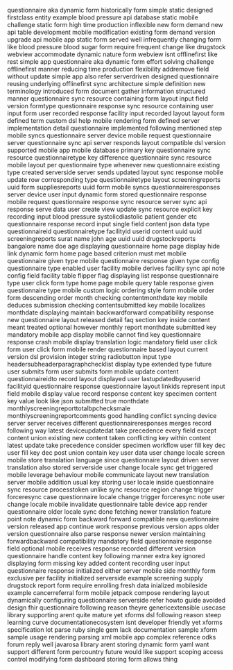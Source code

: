 questionnaire aka dynamic form historically form simple static designed firstclass entity example blood pressure api database static mobile challenge static form high time production inflexible new form demand new api table development mobile modification existing form demand version upgrade api mobile app static form served well infrequently changing form like blood pressure blood sugar form require frequent change like drugstock webview accommodate dynamic nature form webview isnt offlinefirst like rest simple app questionnaire aka dynamic form effort solving challenge offlinefirst manner reducing time production flexibility addremove field without update simple app also refer serverdriven designed questionnaire reusing underlying offlinefirst sync architecture simple definition new terminology introduced form document gather information structured manner questionnaire sync resource containing form layout input field version formtype questionnaire response sync resource containing user input form user recorded response facility input recorded layout layout form defined term custom dsl help mobile rendering form defined server implementation detail questionnaire implemented following mentioned step mobile syncs questionnaire server device mobile request questionnaire server questionnaire sync api server responds layout compatible dsl version supported mobile app mobile database primary key questionnaire sync resource questionnairetype key difference questionnaire sync resource mobile layout per questionnaire type whenever new questionnaire existing type created serverside server sends updated layout sync response mobile update row corresponding type questionnairetype layout screeningreports uuid form suppliesreports uuid form mobile syncs questionnaireresponses server device user input dynamic form stored questionnaire response mobile request questionnaire response sync resource server sync api response serve data user create view update sync resource explicit key recording input blood pressure systolicdiastolic patient gender etc questionnaire response record input single field content json data type questionnaireid questionnairetype facilityid userid content uuid uuid screeningreports surat name john age uuid uuid drugstockreports bangalore name doe age displaying questionnaire home page display hide link dynamic form home page based criterion must met mobile questionnaire given type mobile questionnaire response given type config questionnaire type enabled user facility mobile derives facility sync api note config field facility table flipper flag displaying list response questionnaire type user click form type home page mobile query table response given questionnaire type mobile custom logic ordering style form mobile order form descending order month checking contentmonthdate key mobile deduces submission checking contentsubmitted key mobile localizes monthdate displaying maintain backwardforward compatibility response new questionnaire layout released detail faq section key inside content meant treated optional however monthly report monthdate submitted key mandatory mobile app display mobile cannot find key questionnaire response crash mobile display translation logic mandatory field user click form user click form mobile render questionnaire based layout current version dsl provision integer string radiobutton input type headersubheaderparagraphchecklist display type extended type future user submits form user submits form mobile update content questionnaireidto record layout displayed user lastupdatedbyuserid facilityid questionnaire response questionnaire layout linkids represent input field mobile display value record response content key specimen content key value look like json submitted true monthdate monthlyscreeningreporttotalbpchecksmale monthlyscreeningreportcomments good handling conflict syncing device server server receives different questionnaireresponses merges record following way latest deviceupdatedat take precedence every field except content union existing new content taken conflicting key within content latest update take precedence consider specimen workflow user fill key dec user fill key dec post union contain key user data user change locale screen mobile store translation language since questionnaire layout driven server translation also stored serverside user change locale sync get triggered mobile leverage behaviour mobile communicate layout new translation server mobile addition usual key storing user locale inside questionnaire sync resource processtoken unlike sync resource region change trigger forceresync case questionnaire locale change trigger forceresync note user change locale mobile invalidate questionnaire table device app render questionnaire older locale sync done fetching newer translation feature point note dynamic form backward forward compatible new questionnaire version released app continue work response previous version apps older version questionnaire also parse response newer version maintaining forwardbackward compatibility mandatory field questionnaire response field optional mobile receives response recorded different version questionnaire handle content key following manner extra key ignored displaying form missing key added content recording user input questionnaire response initialized either server mobile side monthly form exclusive per facility initialized serverside example screening supply drugstock report form require enrolling fresh data inialized mobileside example cancerreferral form mobile jetpack compose rendering layout dynamically configuring questionnaire serverside refer howto guide avoided design fhir questionnaire following reason theyre genericextensible usecase library supporting arent quite mature yet xforms dsl following reason steep learning curve documentationecosystem isnt developer friendly yet xforms specification lot parse ruby single gem lack documentation sample xform sample usage rendering parsing xml mobile app complex reference odks forum reply well javarosa library arent storing dynamic form yaml want support different form percountry future would like support scoping access control modifying form dashboard storing form allows thing